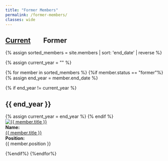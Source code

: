 ```yaml
---
title: "Former Members"
permalink: /former-members/
classes: wide
---
```

<link rel="stylesheet" href="{{ '/assets/css/custom.css' | relative_url }}">

<h2> <a href="{{ '/people/' | relative_url }}" >Current</a> &nbsp;&nbsp;&nbsp;&nbsp;&nbsp;&nbsp; Former </h2>

{% assign sorted_members = site.members | sort: 'end_date' | reverse %}

{% assign current_year = "" %}

{% for member in sorted_members %}
{%if member.status == "former"%}
{% assign end_year = member.end_date %}

{% if end_year != current_year %}
<h2>{{ end_year }}</h2>
{% assign current_year = end_year %}
{% endif %}

<div class="content-list">
<div class="member-list-photo">
<a href="{{ member.url }}"> <img src="{{ member.photo  | relative_url }}" alt="{{ member.title }}" class="small-photo"> </a>
</div>
<div class="member-item">  
<b>Name:</b><br>
<a href="{{ member.url }}"> {{ member.title }}</a>
</div>
<div class="member-item"> 
<b>Position:</b><br>
{{ member.position }}
</div>
</div>

{%endif%}
{%endfor%}

